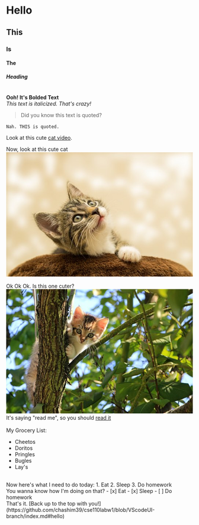 # Hello
## This
### Is
#### The
##### Heading
# 

**Ooh! It's Bolded Text** <br>
*This text is italicized. That's crazy!* <br>

> Did you know this text is quoted?

```
Nah. THIS is quoted.
```

Look at this cute [cat video](https://www.youtube.com/shorts/2eDXQuXGejw).

Now, look at this cute cat<br>
![](cats/kitten-4611189__340.jpg)<br>

Ok Ok Ok. Is this one cuter? <br>
![](cats/cat-1647775__340.jpg) <br>
It's saying "read me", so you should [read it](README.md) <br>
<br>
My Grocery List:
- Cheetos
- Doritos
- Pringles
- Bugles
- Lay's
<br>
Now here's what I need to do today:
1. Eat
2. Sleep
3. Do homework
<br> 
You wanna know how I'm doing on that?
- [x] Eat
- [x] Sleep
- [ ] Do homework
<br>
That's it. [Back up to the top with you!](https://github.com/chashim39/cse110labw1/blob/VScodeUI-branch/index.md#hello)
<br>
